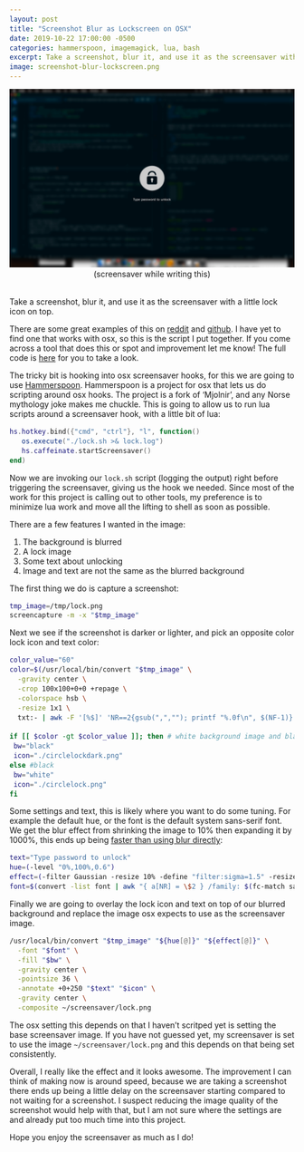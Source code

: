 ```yaml
---
layout: post
title: "Screenshot Blur as Lockscreen on OSX"
date: 2019-10-22 17:00:00 -0500
categories: hammerspoon, imagemagick, lua, bash
excerpt: Take a screenshot, blur it, and use it as the screensaver with a little lock icon on top.
image: screenshot-blur-lockscreen.png
---
```


<div style="text-align: center; margin-bottom: 2rem;">
  <img src="/assets/screenshot-blur-lockscreen.png" alt="blurred screenshot" width="700">
  <div>(screensaver while writing this)</div>
</div>

Take a screenshot, blur it, and use it as the screensaver with a little lock icon on top.

There are some great examples of this on
<a href="https://www.reddit.com/r/unixporn/comments/4yj29e/i3lock_simple_blur_script/">reddit</a>
and
<a href="https://github.com/meskarune/i3lock-fancy">github</a>.
I have yet to find one that works with osx, so this is the script I put together. If you come across a tool that does this or spot and improvement let me know! The full code is
<a href="https://github.com/KlotzAndrew/.hammerspoon/commit/0dbc238d55845b5034cef18849684eb78ba9121d">here</a> for you to take a look.

The tricky bit is hooking into osx screensaver hooks, for this we are going to use <a href="https://github.com/Hammerspoon/hammerspoon">Hammerspoon</a>. Hammerspoon is a project for osx that lets us do scripting around osx hooks.
The project is a fork of ‘Mjolnir’, and any Norse mythology joke makes me chuckle.
This is going to allow us to run lua scripts around a screensaver hook, with a little bit of lua:

```lua
hs.hotkey.bind({"cmd", "ctrl"}, "l", function()
   os.execute("./lock.sh >& lock.log")
   hs.caffeinate.startScreensaver()
end)
```

Now we are invoking our `lock.sh` script (logging the output) right before triggering the screensaver, giving us the hook we needed. Since most of the work for this project is calling out to other tools, my preference is to minimize lua work and move all the lifting to shell as soon as possible.

There are a few features I wanted in the image:

1. The background is blurred
1. A lock image
1. Some text about unlocking
1. Image and text are not the same as the blurred background

The first thing we do is capture a screenshot:

```bash
tmp_image=/tmp/lock.png
screencapture -m -x "$tmp_image"
```

Next we see if the screenshot is darker or lighter, and pick an opposite color lock icon and text color:

```bash
color_value="60"
color=$(/usr/local/bin/convert "$tmp_image" \
  -gravity center \
  -crop 100x100+0+0 +repage \
  -colorspace hsb \
  -resize 1x1 \
  txt:- | awk -F '[%$]' 'NR==2{gsub(",",""); printf "%.0f\n", $(NF-1)}');

if [[ $color -gt $color_value ]]; then # white background image and black text
 bw="black"
 icon="./circlelockdark.png"
else #black
 bw="white"
 icon="./circlelock.png"
fi
```

Some settings and text, this is likely where you want to do some tuning.
For example the default hue, or the font is the default system sans-serif font.
We get the blur effect from shrinking the image to 10% then expanding it by 1000%, this ends up being <a href="https://stackoverflow.com/questions/35649413/imagemagick-looking-for-a-fast-way-to-blur-an-image#targetText=Essentually%20the%20reason%20large%20blurs,fewer%20pixels%20in%20the%20process.">faster than using blur directly</a>:

```bash
text="Type password to unlock"
hue=(-level "0%,100%,0.6")
effect=(-filter Gaussian -resize 10% -define "filter:sigma=1.5" -resize 1000%)
font=$(convert -list font | awk "{ a[NR] = \$2 } /family: $(fc-match sans -f "%{family}\n")/ { print a[NR-1]; exit }")
```

Finally we are going to overlay the lock icon and text on top of our blurred background and replace the image osx expects to use as the screensaver image.

```bash
/usr/local/bin/convert "$tmp_image" "${hue[@]}" "${effect[@]}" \
  -font "$font" \
  -fill "$bw" \
  -gravity center \
  -pointsize 36 \
  -annotate +0+250 "$text" "$icon" \
  -gravity center \
  -composite ~/screensaver/lock.png
```

The osx setting this depends on that I haven’t scritped yet is setting the base screensaver image. If you have not guessed yet, my screensaver is set to use the image `~/screensaver/lock.png` and this depends on that being set consistently.

Overall, I really like the effect and it looks awesome. The improvement I can think of making now is around speed, because we are taking a screenshot there ends up being a little delay on the screensaver starting compared to not waiting for a screenshot. I suspect reducing the image quality of the screenshot would help with that, but I am not sure where the settings are and already put too much time into this project.

Hope you enjoy the screensaver as much as I do!
